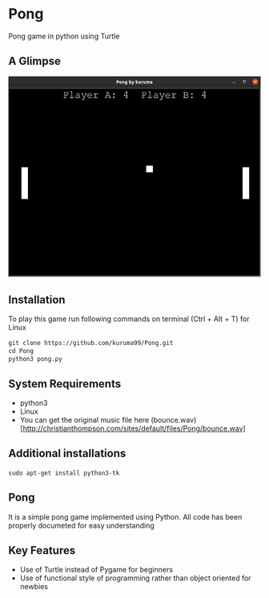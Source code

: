 # Pong
Pong game in python using Turtle

## A Glimpse
![Pong](images/pong.png)

## Installation
To play this game run following commands on terminal (Ctrl + Alt + T) for Linux
```
git clone https://github.com/kuruma99/Pong.git
cd Pong
python3 pong.py
```

## System Requirements
* python3
* Linux
* You can get the original music file here (bounce.wav)[http://christianthompson.com/sites/default/files/Pong/bounce.wav]

## Additional installations
```
sudo apt-get install python3-tk
```

## Pong
It is a simple pong game implemented using Python. All code has been properly documeted for easy understanding

## Key Features
* Use of Turtle instead of Pygame for beginners
* Use of functional style of programming rather than object oriented for newbies
